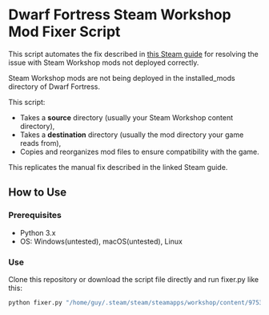 # Dwarf Fortress Steam Workshop Mod Fixer Script

This script automates the fix described in [this Steam guide](https://steamcommunity.com/sharedfiles/filedetails/?id=2908486502) for resolving the issue with Steam Workshop mods not deployed correctly.

Steam Workshop mods are not being deployed in the installed_mods directory of Dwarf Fortress.

This script:

- Takes a **source** directory (usually your Steam Workshop content directory),
- Takes a **destination** directory (usually the mod directory your game reads from),
- Copies and reorganizes mod files to ensure compatibility with the game.

This replicates the manual fix described in the linked Steam guide.

## How to Use

### Prerequisites

- Python 3.x
- OS: Windows(untested), macOS(untested), Linux

### Use

Clone this repository or download the script file directly and run fixer.py like this:

```bash
python fixer.py "/home/guy/.steam/steam/steamapps/workshop/content/975370" "/home/guy/.steam/steam/steamapps/common/Dwarf Fortress/data/installed_mods"
```
